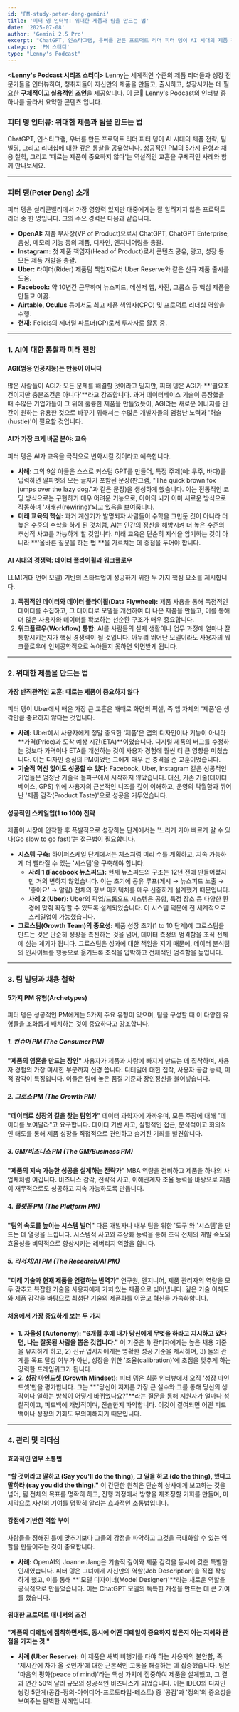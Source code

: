 ```yaml
---
id: 'PM-study-peter-deng-gemini'
title: '피터 뎅 인터뷰: 위대한 제품과 팀을 만드는 법'
date: '2025-07-08'
author: 'Gemini 2.5 Pro'
excerpt: "ChatGPT, 인스타그램, 우버를 만든 프로덕트 리더 피터 뎅이 AI 시대의 제품 전략, 팀 빌딩, 그리고 리더십에 대한 깊은 통찰을 공유합니다.성공적인 PM의 5가지 유형과 채용 철학, 그리고 '때로는 제품이 중요하지 않다'는 역설적인 교훈을 구체적인 사례와 함께 만나보세요."
category: 'PM 스터디'
type: "Lenny's Podcast"
---
```


 **<Lenny's Podcast 시리즈 스터디>** Lenny는 세계적인 수준의 제품 리더들과 성장 전문가들을 인터뷰하여, 청취자들이 자신만의 제품을 만들고, 출시하고, 성장시키는 데 필요한 **구체적이고 실용적인 조언**을 제공합니다. 이 글 Lenny's Podcast의 인터뷰 중 하나를 골라서 요약한 콘텐츠 입니다.

### 피터 뎅 인터뷰: 위대한 제품과 팀을 만드는 법

ChatGPT, 인스타그램, 우버를 만든 프로덕트 리더 피터 뎅이 AI 시대의 제품 전략, 팀 빌딩, 그리고 리더십에 대한 깊은 통찰을 공유합니다.
성공적인 PM의 5가지 유형과 채용 철학, 그리고 '때로는 제품이 중요하지 않다'는 역설적인 교훈을 구체적인 사례와 함께 만나보세요.

---

### 피터 뎅(Peter Deng) 소개

피터 뎅은 실리콘밸리에서 가장 영향력 있지만 대중에게는 잘 알려지지 않은 프로덕트 리더 중 한 명입니다. 그의 주요 경력은 다음과 같습니다.

* **OpenAI:** 제품 부사장(VP of Product)으로서 ChatGPT, ChatGPT Enterprise, 음성, 메모리 기능 등의 제품, 디자인, 엔지니어링을 총괄.
* **Instagram:** 첫 제품 책임자(Head of Product)로서 콘텐츠 공유, 광고, 성장 등 모든 제품 개발을 총괄.
* **Uber:** 라이더(Rider) 제품팀 책임자로서 Uber Reserve와 같은 신규 제품 출시를 도움.
* **Facebook:** 약 10년간 근무하며 뉴스피드, 메신저 앱, 사진, 그룹스 등 핵심 제품을 만들고 이끎.
* **Airtable, Oculus** 등에서도 최고 제품 책임자(CPO) 및 프로덕트 리더십 역할을 수행.
* **현재:** Felicis의 제너럴 파트너(GP)로서 투자자로 활동 중.

---

### 1. AI에 대한 통찰과 미래 전망

#### AGI(범용 인공지능)는 만능이 아니다

많은 사람들이 AGI가 모든 문제를 해결할 것이라고 믿지만, 피터 뎅은 AGI가 **'필요조건이지만 충분조건은 아니다'**라고 강조합니다. 과거 데이터베이스 기술이 등장했을 때 수많은 기업가들이 그 위에 훌륭한 제품을 만들었듯이, AGI라는 새로운 에너지를 인간이 원하는 유용한 것으로 바꾸기 위해서는 수많은 개발자들의 엄청난 노력과 '허슬(hustle)'이 필요할 것입니다.

#### AI가 가장 크게 바꿀 분야: 교육

피터 뎅은 AI가 교육을 극적으로 변화시킬 것이라고 예측합니다.

* **사례:** 그의 9살 아들은 스스로 커스텀 GPT를 만들어, 특정 주제(예: 우주, 바다)를 입력하면 알파벳의 모든 글자가 포함된 문장(판그램, "The quick brown fox jumps over the lazy dog."과 같은 문장)을 생성하게 했습니다. 이는 전통적인 코딩 방식으로는 구현하기 매우 어려운 기능으로, 아이의 뇌가 이미 새로운 방식으로 작동하며 '재배선(rewiring)'되고 있음을 보여줍니다.
* **미래 교육의 핵심:** 과거 계산기가 발명되자 사람들이 수학을 그만둔 것이 아니라 더 높은 수준의 수학을 하게 된 것처럼, AI는 인간의 정신을 해방시켜 더 높은 수준의 추상적 사고를 가능하게 할 것입니다. 미래 교육은 단순히 지식을 암기하는 것이 아니라 **'올바른 질문을 하는 법'**을 가르치는 데 중점을 두어야 합니다.

#### AI 시대의 경쟁력: 데이터 플라이휠과 워크플로우

LLM(거대 언어 모델) 기반의 스타트업이 성공하기 위한 두 가지 핵심 요소를 제시합니다.

1.  **독점적인 데이터와 데이터 플라이휠(Data Flywheel):** 제품 사용을 통해 독점적인 데이터를 수집하고, 그 데이터로 모델을 개선하여 더 나은 제품을 만들고, 이를 통해 더 많은 사용자와 데이터를 확보하는 선순환 구조가 매우 중요합니다.
2.  **워크플로우(Workflow) 통합:** AI를 사람들의 실제 생활이나 업무 과정에 얼마나 잘 통합시키는지가 핵심 경쟁력이 될 것입니다. 아무리 뛰어난 모델이라도 사용자의 워크플로우에 인체공학적으로 녹아들지 못하면 외면받게 됩니다.

---

### 2. 위대한 제품을 만드는 법

#### 가장 반직관적인 교훈: 때로는 제품이 중요하지 않다

피터 뎅이 Uber에서 배운 가장 큰 교훈은 때때로 화면의 픽셀, 즉 앱 자체의 '제품'은 생각만큼 중요하지 않다는 것입니다.

* **사례:** Uber에서 사용자에게 정말 중요한 '제품'은 앱의 디자인이나 기능이 아니라 **가격(Price)과 도착 예상 시간(ETA)**이었습니다. 디지털 제품의 버그를 수정하는 것보다 가격이나 ETA를 개선하는 것이 사용자 경험에 훨씬 더 큰 영향을 미쳤습니다. 이는 디자인 중심의 PM이었던 그에게 매우 큰 충격을 준 교훈이었습니다.
* **기술적 혁신 없이도 성공할 수 있다:** Facebook, Uber, Instagram 같은 성공적인 기업들은 엄청난 기술적 돌파구에서 시작하지 않았습니다. 대신, 기존 기술(데이터베이스, GPS) 위에 사용자의 근본적인 니즈를 깊이 이해하고, 운영의 탁월함과 뛰어난 '제품 감각(Product Taste)'으로 성공을 거두었습니다.

#### 성공적인 스케일업(1 to 100) 전략

제품이 시장에 안착한 후 폭발적으로 성장하는 단계에서는 '느리게 가야 빠르게 갈 수 있다(Go slow to go fast)'는 접근법이 필요합니다.

* **시스템 구축:** 하이퍼스케일 단계에서는 체스처럼 미리 수를 계획하고, 지속 가능하게 더 빨라질 수 있는 '시스템'을 구축해야 합니다.
    * **사례 1 (Facebook 뉴스피드):** 현재 뉴스피드의 구조는 12년 전에 만들어졌지만 거의 변하지 않았습니다. 이는 초기에 공유 루프(게시 → 뉴스피드 노출 → '좋아요' → 알림) 전체의 정보 아키텍처를 매우 신중하게 설계했기 때문입니다.
    * **사례 2 (Uber):** Uber의 픽업/드롭오프 시스템은 공항, 특정 장소 등 다양한 환경에 맞춰 확장할 수 있도록 설계되었습니다. 이 시스템 덕분에 전 세계적으로 스케일업이 가능했습니다.
* **그로스팀(Growth Team)의 중요성:** 제품 성장 초기(1 to 10 단계)에 그로스팀을 만드는 것은 단순히 성장을 촉진하는 것을 넘어, 데이터 측정의 엄격함을 조직 전체에 심는 계기가 됩니다. 그로스팀은 성과에 대한 책임을 지기 때문에, 데이터 분석팀의 인사이트를 행동으로 옮기도록 조직을 압박하고 전체적인 엄격함을 높입니다.

---

### 3. 팀 빌딩과 채용 철학

#### 5가지 PM 유형(Archetypes)

피터 뎅은 성공적인 PM에게는 5가지 주요 유형이 있으며, 팀을 구성할 때 이 다양한 유형들을 조화롭게 배치하는 것이 중요하다고 강조합니다.

##### 1. 컨슈머 PM (The Consumer PM)

**"제품의 영혼을 만드는 장인"**
사용자가 제품과 사랑에 빠지게 만드는 데 집착하며, 사용자 경험의 가장 미세한 부분까지 신경 씁니다. 디테일에 대한 집착, 사용자 공감 능력, 미적 감각이 특징입니다. 이들은 팀에 높은 품질 기준과 장인정신을 불어넣습니다.

##### 2. 그로스 PM (The Growth PM)

**"데이터로 성장의 길을 찾는 탐험가"**
데이터 과학자에 가까우며, 모든 주장에 대해 "데이터를 보여달라"고 요구합니다. 데이터 기반 사고, 실험적인 접근, 분석적이고 회의적인 태도를 통해 제품 성장을 직접적으로 견인하고 숨겨진 기회를 발견합니다.

##### 3. GM/비즈니스 PM (The GM/Business PM)

**"제품의 지속 가능한 성공을 설계하는 전략가"**
MBA 역량을 겸비하고 제품을 하나의 사업체처럼 여깁니다. 비즈니스 감각, 전략적 사고, 이해관계자 조율 능력을 바탕으로 제품이 재무적으로도 성공하고 지속 가능하도록 만듭니다.

##### 4. 플랫폼 PM (The Platform PM)

**"팀의 속도를 높이는 시스템 빌더"**
다른 개발자나 내부 팀을 위한 '도구'와 '시스템'을 만드는 데 열정을 느낍니다. 시스템적 사고와 추상화 능력을 통해 조직 전체의 개발 속도와 효율성을 비약적으로 향상시키는 레버리지 역할을 합니다.

##### 5. 리서치/AI PM (The Research/AI PM)

**"미래 기술과 현재 제품을 연결하는 번역가"**
연구원, 엔지니어, 제품 관리자의 역량을 모두 갖추고 복잡한 기술을 사용자에게 가치 있는 제품으로 빚어냅니다. 깊은 기술 이해도와 제품 감각을 바탕으로 최첨단 기술의 제품화를 이끌고 혁신을 가속화합니다.

#### 채용에서 가장 중요하게 보는 두 가지

* **1. 자율성 (Autonomy):** **"6개월 후에 내가 당신에게 무엇을 하라고 지시하고 있다면, 나는 잘못된 사람을 뽑은 것입니다."** 이 기준은 1) 관리자에게는 높은 채용 기준을 유지하게 하고, 2) 신규 입사자에게는 명확한 성공 기준을 제시하며, 3) 둘의 관계를 목표 달성 여부가 아닌, 성장을 위한 '조율(calibration)'에 초점을 맞추게 하는 강력한 프레임워크가 됩니다.
* **2. 성장 마인드셋 (Growth Mindset):** 피터 뎅은 최종 인터뷰에서 오직 '성장 마인드셋'만을 평가합니다. 그는 **"당신이 저지른 가장 큰 실수와 그를 통해 당신의 생각이나 일하는 방식이 어떻게 바뀌었나요?"**라는 질문을 통해 지원자가 얼마나 성찰적이고, 피드백에 개방적이며, 진솔한지 파악합니다. 이것이 결여되면 어떤 피드백이나 성장의 기회도 무의미해지기 때문입니다.

---

### 4. 관리 및 리더십

#### 효과적인 업무 소통법

**"할 것이라고 말하고 (Say you'll do the thing), 그 일을 하고 (do the thing), 했다고 말하라 (say you did the thing)."** 이 간단한 원칙은 단순히 상사에게 보고하는 것을 넘어, 팀 전체의 목표를 명확히 하고, 진행 과정에서 방향을 재조정할 기회를 만들며, 마지막으로 자신의 기여를 명확히 알리는 효과적인 소통법입니다.

#### 강점에 기반한 역할 부여

사람들을 정해진 틀에 맞추기보다 그들의 강점을 파악하고 그것을 극대화할 수 있는 역할을 만들어주는 것이 중요합니다.

* **사례:** OpenAI의 Joanne Jang은 기술적 깊이와 제품 감각을 동시에 갖춘 특별한 인재였습니다. 피터 뎅은 그녀에게 자신만의 역할(Job Description)을 직접 작성하게 했고, 이를 통해 **'모델 디자이너(Model Designer)'**라는 새로운 역할을 공식적으로 만들었습니다. 이는 ChatGPT 모델의 독특한 개성을 만드는 데 큰 기여를 했습니다.

#### 위대한 프로덕트 매니저의 조건

**"제품의 디테일에 집착하면서도, 동시에 어떤 디테일이 중요하지 않은지 아는 지혜와 관점을 가지는 것."**

* **사례 (Uber Reserve):** 이 제품은 새벽 비행기를 타야 하는 사용자의 불안함, 즉 '제시간에 차가 올 것인가'에 대한 근본적인 고통을 해결하는 데 집중했습니다. 팀은 '마음의 평화(peace of mind)'라는 핵심 가치에 집중하여 제품을 설계했고, 그 결과 연간 50억 달러 규모의 성공적인 비즈니스가 되었습니다. 이는 IDEO의 디자인 씽킹 5단계(공감-정의-아이디어-프로토타입-테스트) 중 '공감'과 '정의'의 중요성을 보여주는 완벽한 사례입니다.